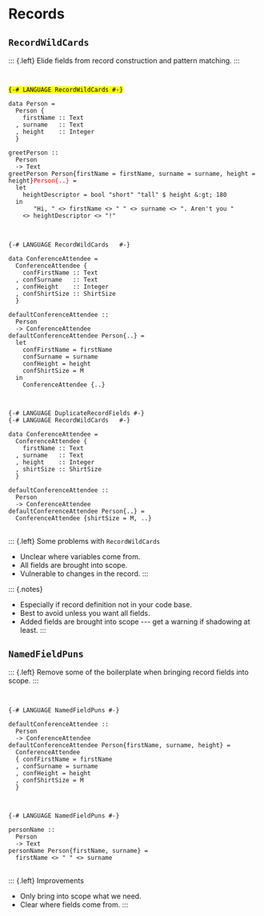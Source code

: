 # Records

## `RecordWildCards`

::: {.left}
Elide fields from record construction and pattern matching.
:::

##

<pre class="haskell"><code data-trim data-noescape>
<span class="fragment" data-fragment-index="3"><mark>{-# LANGUAGE RecordWildCards #-}</mark></span>

data Person =
  Person {
    firstName :: Text
  , surname   :: Text
  , height    :: Integer
  }

<span class="fragment fade-in-then-semi-out" data-fragment-index="1">greetPerson ::
  Person
  -> Text
greetPerson </span><span class="fragment" data-fragment-index="1"><span class="fragment highlight-red" data-fragment-index="2"><span class="fragment fade-out no-layout" data-fragment-index="4">Person{firstName = firstName, surname = surname, height = height}</span></span></span><span class="fragment no-layout" style="color: red" data-fragment-index="4">Person{..}</span><span class="fragment fade-in-then-semi-out" data-fragment-index="1"> =
  let
    heightDescriptor = bool "short" "tall" $ height &:gt; 180
  in
       "Hi, " <> firstName <> " " <> surname <> ". Aren't you "
    <> heightDescriptor <> "!"</span>
</code></pre>

##

<pre class="haskell"><code data-trim data-noescape>
{-# LANGUAGE RecordWildCards   #-}

data ConferenceAttendee =
  ConferenceAttendee {
    confFirstName :: Text
  , confSurname   :: Text
  , confHeight    :: Integer
  , confShirtSize :: ShirtSize
  }

<span class="fragment fade-in-then-semi-out" data-fragment-index="1">defaultConferenceAttendee ::
  Person
  -> ConferenceAttendee
defaultConferenceAttendee Person{..} =
  let
    confFirstName = firstName
    confSurname = surname
    confHeight = height</span>
    <span class="fragment" data-fragment-index="2">confShirtSize = M</span>
  <span class="fragment fade-in-then-semi-out" data-fragment-index="1">in</span>
    <span class="fragment" data-fragment-index="3">ConferenceAttendee {..}</span>
</code></pre>

##

<pre class="haskell"><code data-trim data-noescape>
{-# LANGUAGE DuplicateRecordFields #-}
{-# LANGUAGE RecordWildCards   #-}

<span class="fragment fade-in-then-semi-out" data-fragment-index="1">data ConferenceAttendee =
  ConferenceAttendee {
    firstName :: Text
  , surname   :: Text
  , height    :: Integer
  , shirtSize :: ShirtSize
  }</span>

<span class="fragment fade-in-then-semi-out" data-fragment-index="2">defaultConferenceAttendee ::
  Person
  -> ConferenceAttendee
defaultConferenceAttendee</span> <span class="fragment" data-fragment-index="3">Person{..}</span> <span class="fragment fade-in-then-semi-out" data-fragment-index="2">=</span>
  <span class="fragment" data-fragment-index="4">ConferenceAttendee {shirtSize = M, ..}</span>
</code></pre>

##

::: {.left}
Some problems with `RecordWildCards`

 - Unclear where variables come from.
 - All fields are brought into scope.
 - Vulnerable to changes in the record.
:::

::: {.notes}
- Especially if record definition not in your code base.
- Best to avoid unless you want all fields.
- Added fields are brought into scope --- get a warning if shadowing at least.
:::


## `NamedFieldPuns`

::: {.left}
Remove some of the boilerplate when bringing record fields into scope.
:::

##

<pre class="haskell"><code data-trim data-noescape>
{-# LANGUAGE NamedFieldPuns #-}

defaultConferenceAttendee ::
  Person
  -> ConferenceAttendee
defaultConferenceAttendee <span class="fragment" data-fragment-index="1">Person{firstName, surname, height}</span> =
  <span class="fragment fade-in-then-semi-out" data-fragment-index="2">ConferenceAttendee
  { confFirstName = firstName
  , confSurname = surname
  , confHeight = height</span>
  <span class="fragment fade-in-then-semi-out" data-fragment-index="3">, confShirtSize = M</span>
  <span class="fragment fade-in-then-semi-out" data-fragment-index="2">}</span>
</code></pre>

##

<pre class="haskell"><code data-trim data-noescape>
{-# LANGUAGE NamedFieldPuns #-}

personName ::
  Person
  -> Text
personName Person{firstName, surname} =
  firstName <> " " <> surname
</code></pre>

##

::: {.left}
Improvements

 - Only bring into scope what we need.
 - Clear where fields come from.
:::

